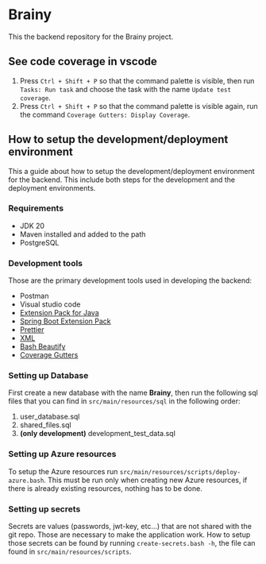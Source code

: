 # Brainy

This the backend repository for the Brainy project.

## See code coverage in vscode

1. Press `Ctrl + Shift + P` so that the command palette is visible, then run `Tasks: Run task` and
   choose the task with the name `Update test coverage`.
1. Press `Ctrl + Shift + P` so that the command palette is visible again, run the command
   `Coverage Gutters: Display Coverage`.

## How to setup the development/deployment environment

This a guide about how to setup the development/deployment environment for the
backend. This include both steps for the development and the deployment
environments.

### Requirements

- JDK 20
- Maven installed and added to the path
- PostgreSQL

### Development tools

Those are the primary development tools used in developing the backend:

- Postman
- Visual studio code
- [Extension Pack for Java](https://marketplace.visualstudio.com/items?itemName=vscjava.vscode-java-pack)
- [Spring Boot Extension Pack](https://marketplace.visualstudio.com/items?itemName=vmware.vscode-boot-dev-pack)
- [Prettier](https://marketplace.visualstudio.com/items?itemName=esbenp.prettier-vscode)
- [XML](https://marketplace.visualstudio.com/items?itemName=redhat.vscode-xml)
- [Bash Beautify](https://marketplace.visualstudio.com/items?itemName=shakram02.bash-beautify)
- [Coverage Gutters](https://marketplace.visualstudio.com/items?itemName=ryanluker.vscode-coverage-gutters)

### Setting up Database

First create a new database with the name **Brainy**, then run the following
sql files that you can find in `src/main/resources/sql` in the following order:

1. user_database.sql
1. shared_files.sql
1. **(only development)** development_test_data.sql

### Setting up Azure resources

To setup the Azure resources run `src/main/resources/scripts/deploy-azure.bash`.
This must be run only when creating new Azure resources, if there is already
existing resources, nothing has to be done.

### Setting up secrets

Secrets are values (passwords, jwt-key, etc...) that are not shared with the
git repo. Those are necessary to make the application work. How to setup those
secrets can be found by running `create-secrets.bash -h`, the file can
found in `src/main/resources/scripts`.
